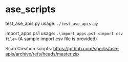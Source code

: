 # ase_scripts

test_ase_apis.py usage:  <code>./test_ase_apis.py</code>

import_apps.ps1 usage:  <code>.\import_apps.ps1 \<import csv file\></code>
(A sample import csv file is provided)

Scan Creation scripts:
https://github.com/sperlis/ase-apis/archive/refs/heads/master.zip
